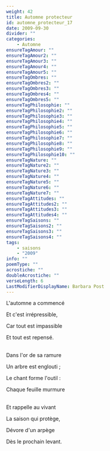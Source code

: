 ```yaml
---
weight: 42
title: Automne protecteur
id: automne_protecteur_17
date: 2009-09-30
divider: ""
categories:
    - Automne
ensureTagAmour: ""
ensureTagAmour2: ""
ensureTagAmour3: ""
ensureTagAmour4: ""
ensureTagAmour5: ""
ensureTagOmbres: ""
ensureTagOmbres2: ""
ensureTagOmbres3: ""
ensureTagOmbres4: ""
ensureTagOmbres5: ""
ensureTagPhilosophie: ""
ensureTagPhilosophie2: ""
ensureTagPhilosophie3: ""
ensureTagPhilosophie4: ""
ensureTagPhilosophie5: ""
ensureTagPhilosophie6: ""
ensureTagPhilosophie7: ""
ensureTagPhilosophie8: ""
ensureTagPhilosophie9: ""
ensureTagPhilosophie10: ""
ensureTagNature: ""
ensureTagNature2: ""
ensureTagNature3: ""
ensureTagNature4: ""
ensureTagNature5: ""
ensureTagNature6: ""
ensureTagNature7: ""
ensureTagAttitudes: ""
ensureTagAttitudes2: ""
ensureTagAttitudes3: ""
ensureTagAttitudes4: ""
ensureTagSaisons: ""
ensureTagSaisons2: ""
ensureTagSaisons3: ""
ensureTagSaisons4: ""
tags:
    - saisons
    - "2009"
info: ""
poemType: ""
acrostiche: ""
doubleAcrostiche: ""
verseLength: 6
LastModifierDisplayName: Barbara Post
---
```

L'automne a commencé

Et c'est irrépressible,

Car tout est impassible

Et tout est repensé.

 \
Dans l'or de sa ramure

Un arbre est englouti ;

Le chant forme l'outil :

Chaque feuille murmure

 \
Et rappelle au vivant

La saison qui protège,

Dévore d'un arpège

Dès le prochain levant.
